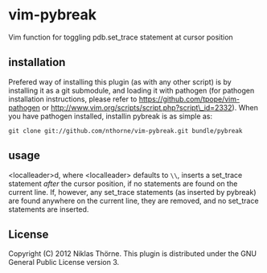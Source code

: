 vim-pybreak
===========

Vim function for toggling pdb.set\_trace statement at cursor position

installation
------------
Prefered way of installing this plugin (as with any other script) is by 
installing it as a git submodule, and loading it with pathogen (for pathogen
installation instructions, please refer to https://github.com/tpope/vim-pathogen
or http://www.vim.org/scripts/script.php?script\_id=2332). When you have
pathogen installed, installin pybreak is as simple as:

    git clone git://github.com/nthorne/vim-pybreak.git bundle/pybreak

usage
-----
\<localleader\>d, where \<localleader\> defaults to `\\`, inserts a set\_trace
statement _after_ the cursor position, if no statements are found on the current
line. If, however, any set\_trace statements (as inserted by pybreak) are found
anywhere on the current line, they are removed, and no set\_trace statements are
inserted.

License
-------
Copyright (C) 2012 Niklas Thörne. This plugin is distributed under the
GNU General Public License version 3.
